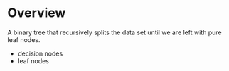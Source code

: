 # Overview

A binary tree that recursively splits the data set until we are left with pure leaf nodes.  

- decision nodes
- leaf nodes
